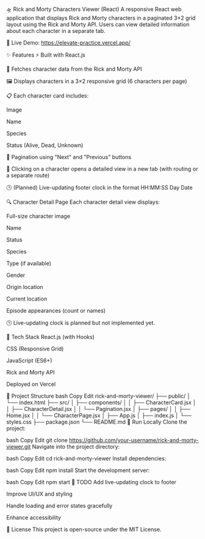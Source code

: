 🛸 Rick and Morty Characters Viewer (React)
A responsive React web application that displays Rick and Morty characters in a paginated 3×2 grid layout using the Rick and Morty API. Users can view detailed information about each character in a separate tab.

🔗 Live Demo: https://elevate-practice.vercel.app/

✨ Features
⚡ Built with React.js

📡 Fetches character data from the Rick and Morty API

🖼️ Displays characters in a 3×2 responsive grid (6 characters per page)

📋 Each character card includes:

Image

Name

Species

Status (Alive, Dead, Unknown)

🔄 Pagination using "Next" and "Previous" buttons

🔗 Clicking on a character opens a detailed view in a new tab (with routing or a separate route)

🕒 (Planned) Live-updating footer clock in the format HH:MM:SS Day Date

🔍 Character Detail Page
Each character detail view displays:

Full-size character image

Name

Status

Species

Type (if available)

Gender

Origin location

Current location

Episode appearances (count or names)

🕒 Live-updating clock is planned but not implemented yet.

🧩 Tech Stack
React.js (with Hooks)

CSS (Responsive Grid)

JavaScript (ES6+)

Rick and Morty API

Deployed on Vercel

📁 Project Structure
bash
Copy
Edit
rick-and-morty-viewer/
├── public/
│   └── index.html
├── src/
│   ├── components/
│   │   ├── CharacterCard.jsx
│   │   ├── CharacterDetail.jsx
│   │   └── Pagination.jsx
│   ├── pages/
│   │   ├── Home.jsx
│   │   └── CharacterPage.jsx
│   ├── App.js
│   ├── index.js
│   └── styles.css
├── package.json
└── README.md
🚀 Run Locally
Clone the project:

bash
Copy
Edit
git clone https://github.com/your-username/rick-and-morty-viewer.git
Navigate into the project directory:

bash
Copy
Edit
cd rick-and-morty-viewer
Install dependencies:

bash
Copy
Edit
npm install
Start the development server:

bash
Copy
Edit
npm start
📌 TODO
 Add live-updating clock to footer

 Improve UI/UX and styling

 Handle loading and error states gracefully

 Enhance accessibility

📄 License
This project is open-source under the MIT License.
